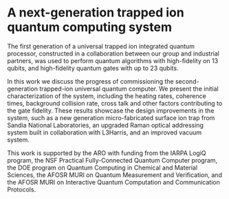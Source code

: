 # A next-generation trapped ion quantum computing system


The first generation of a universal trapped ion integrated quantum processor,
constructed in a collaboration between our group and industrial partners,
was used to perform quantum algorithms with high-fidelity on 13 qubits,
and high-fidelity quantum gates with up to 23 qubits.

In this work we discuss the progress of commissioning
the second-generation trapped-ion universal quantum computer.
We present the initial characterization of the system,
including the heating rates, coherence times, background collision rate,
cross talk and other factors contributing to the gate fidelity.
These results showcase the design improvements in the system,
such as a new generation micro-fabricated surface ion trap
from Sandia National Laboratories, an upgraded Raman optical addressing system
built in collaboration with L3Harris, and an improved vacuum system.

This work is supported by the ARO with funding from the IARPA LogiQ program, the NSF Practical Fully-Connected Quantum Computer program, the DOE program on Quantum Computing in Chemical and Material Sciences, the AFOSR MURI on Quantum Measurement and Verification, and the AFOSR MURI on Interactive Quantum Computation and Communication Protocols.
